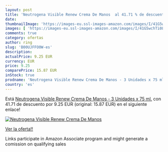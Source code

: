```yaml
---
layout: post
title: 'Neutrogena Visible Renew Crema De Manos  al 41.71 % de descuento'
date: 
thumbnailImage: 'https://images-eu.ssl-images-amazon.com/images/I/41G5wchTi0L._SL200_.jpg'
images: [ 'https://images-eu.ssl-images-amazon.com/images/I/41G5wchTi0L._SL200_.jpg' ]
comments: true
category: ofertas
author: ring
slug: 'B00UJFFO0W-es'
description:
actualPrice: 9.25 EUR
currency: EUR
price: 9.25
comparePrice: 15.87 EUR
inStock: true
prodname: 'Neutrogena Visible Renew Crema De Manos - 3 Unidades x 75 ml.'
country: 'es'
---
```


Está [Neutrogena Visible Renew Crema De Manos - 3 Unidades x 75 ml.](https://www.amazon.es/dp/B00UJFFO0W/?tag=tolees-21) con 41.71 de descuento por 9.25 EUR (original: 15.87 EUR) en el siguiente enlace!

[![Neutrogena Visible Renew Crema De Manos ](https://images-eu.ssl-images-amazon.com/images/I/41G5wchTi0L._SL200_.jpg)](https://www.amazon.es/dp/B00UJFFO0W/?tag=tolees-21)

[Ver la oferta!!](https://www.amazon.es/dp/B00UJFFO0W/?tag=tolees-21)

Links participate in Amazon Associate program and might generate a comission on qualifying sales


